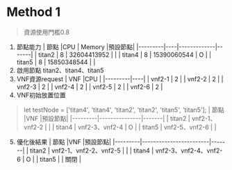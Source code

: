 # Method 1
> 資源使用門檻0.8
1. 節點能力
| 節點     |CPU | Memory      |預設節點|
|---------|----|-------------|-------|
| titan2  | 8  | 32604413952 |       |
| titan4  | 8  | 15390060544 | O     |
| titan5  | 8  | 15850348544 |       |
2. 啟用節點
titan2、titan4、titan5
3. VNF資源request
| VNF     |CPU |
|---------|----|
| vnf2-1  | 2  |
| vnf2-2  | 2  |
| vnf2-3  | 2  |
| vnf2-4  | 2  |
| vnf2-5  | 2  |
| vnf2-6  | 2  |
4. VNF初始放置位置
> let testNode = ['titan4', 'titan4', 'titan2', 'titan2', 'titan5', 'titan5'];
| 節點     |VNF            |預設節點|
|---------|---------------|-------|
| titan2  | vnf2-1、vnf2-2 |       |
| titan4  | vnf2-3、vnf2-4 | O     |
| titan5  | vnf2-5、vnf2-6 |       |
5. 優化後結果
| 節點     |VNF                     |預設節點|
|---------|------------------------|-------|
| titan2  | vnf2-1、vnf2-2、vnf2-5  |       |
| titan4  | vnf2-3、vnf2-4、vnf2-6  | O     |
| titan5  |                        | 關閉   |